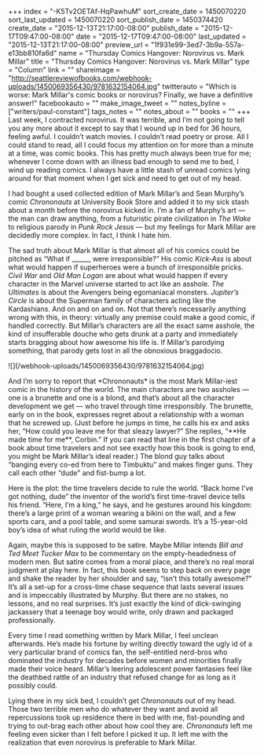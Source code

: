 +++
index = "-K5Tv2OETAf-HqPawhuM"
sort_create_date = 1450070220
sort_last_updated = 1450070220
sort_publish_date = 1450374420
create_date = "2015-12-13T21:17:00-08:00"
publish_date = "2015-12-17T09:47:00-08:00"
date = "2015-12-17T09:47:00-08:00"
last_updated = "2015-12-13T21:17:00-08:00"
preview_url = "1f931e99-3ed7-3b9a-557a-e13bb810fa6d"
name = "Thursday Comics Hangover: Norovirus vs. Mark Millar"
title = "Thursday Comics Hangover: Norovirus vs. Mark Millar"
type = "Column"
link = ""
shareimage = "http://seattlereviewofbooks.com/webhook-uploads/1450069356430/9781632154064.jpg"
twitterauto = "Which is worse: Mark Millar's comic books or norovirus? Finally, we have a definitive answer!"
facebookauto = ""
make_image_tweet = ""
notes_byline = ["writers/paul-constant"]
tags_notes = ""
notes_about = ""
books = ""
+++
Last week, I contracted norovirus. It was terrible, and I’m not going to tell you any more about it except to say that I wound up in bed for 36 hours, feeling awful. I couldn’t watch movies. I couldn’t read poetry or prose. All I could stand to read, all I could focus my attention on for more than a minute at a time, was comic books. This has pretty much always been true for me; whenever I come down with an illness bad enough to send me to bed, I wind up reading comics. I always have a little stash of unread comics lying around for that moment when I get sick and need to get out of my head.

I had bought a used collected edition of Mark Millar’s and Sean Murphy’s comic *Chrononauts* at University Book Store and added it to my sick stash about a month before the norovirus kicked in. I’m a fan of Murphy’s art — the man can draw anything, from a futuristic pirate civilization in *The Wake* to religious parody in *Punk Rock Jesus* — but my feelings for Mark Millar are decidedly  more complex. In fact, I think I hate him.

The sad truth about Mark Millar is that almost all of his comics could be pitched as “What if ______ were irresponsible?” His comic *Kick-Ass* is about what would happen if superheroes were a bunch of irresponsible pricks. *Civil War* and *Old Man Logan* are about what would happen if every character in the Marvel universe started to act like an asshole. *The Ultimates* is about the Avengers being egomaniacal monsters. *Jupiter’s Circle* is about the Superman family of characters acting like the Kardashians. And on and on and on. Not that there’s necessarily anything wrong with this, in theory: virtually any premise could make a good comic, if handled correctly. But Millar’s characters are all the exact same asshole, the kind of insufferable douche who gets drunk at a party and immediately starts bragging about how awesome his life is. If Millar’s parodying something, that parody gets lost in all the obnoxious braggadocio. 

<p class="image-left">![](/webhook-uploads/1450069356430/9781632154064.jpg)</p>And I’m sorry to report that *Chrononauts* is the most Mark Millar-iest comic in the history of the world. The main characters are two assholes — one is a brunette and one is a blond, and that’s about all the character development we get — who travel through time irresponsibly. The brunette, early on in the book, expresses regret about a relationship with a woman that he screwed up. (Just before he jumps in time, he calls his ex and asks her, “How could you leave me for that sleazy lawyer?” She replies, “**He made time for me**, Corbin.” If you can read that line  in the first chapter of a book about time travelers and not see exactly how this book is going to end, you might be Mark Millar’s ideal reader.) The blond guy talks about “banging every co-ed from here to Timbuktu” and makes finger guns. They call each other “dude” and fist-bump a lot.

Here is the plot: the time travelers decide to rule the world. “Back home I’ve got nothing, dude” the inventor of the world’s first time-travel device tells his friend. “Here, I’m a king,” he says, and he gestures around his kingdom: there’s a large print of a woman wearing a bikini on the wall, and a few sports cars, and a pool table, and some samurai swords. It’s a 15-year-old boy’s idea of what ruling the world would be like.

Again, maybe this is supposed to be satire. Maybe Millar intends *Bill and Ted Meet Tucker Max* to be commentary on the empty-headedness of modern men. But satire comes from a moral place, and there’s no real moral judgment at play here. In fact, this book seems to step back on every page and shake the reader by her shoulder and say, “isn’t this totally awesome?” It’s all a set-up for a cross-time chase sequence that lasts several issues and is impeccably illustrated by Murphy. But there are no stakes, no lessons, and no real surprises. It’s just exactly the kind of dick-swinging jackassery that a teenage boy would write, only drawn and packaged professionally.

Every time I read something written by Mark Millar, I feel unclean afterwards. He’s made his fortune by writing directly toward the ugly id of a very particular brand of comics fan, the self-entitled nerd-bros who dominated the industry for decades before women and minorities finally made their voice heard. Millar’s leering adolescent power fantasies feel like the deathbed rattle of an industry that refused change for as long as it possibly could. 

Lying there in my sick bed, I couldn’t get *Chrononauts* out of my head. Those two terrible men who do whatever they want and avoid all repercussions took up residence there in bed with me, fist-pounding and trying to out-brag each other about how cool they are. *Chrononauts* left me feeling even sicker than I felt before I picked it up. It left me with the realization that even norovirus is preferable to Mark Millar.